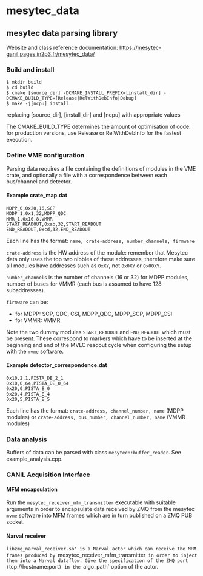 # mesytec_data
## mesytec data parsing library

Website and class reference documentation: https://mesytec-ganil.pages.in2p3.fr/mesytec_data/

### Build and install

~~~~
$ mkdir build
$ cd build
$ cmake [source_dir] -DCMAKE_INSTALL_PREFIX=[install_dir] -DCMAKE_BUILD_TYPE=[Release|RelWithDebInfo|Debug]
$ make -j[ncpu] install
~~~~

replacing [source_dir], [install_dir] and [ncpu] with appropriate values

The CMAKE_BUILD_TYPE determines the amount of optimisation of code: for production versions,
use Release or RelWithDebInfo for the fastest execution.

### Define VME configuration

Parsing data requires a file containing the definitions of modules in the VME crate,
and optionally a file with a correspondence between each bus/channel and detector.

#### Example crate_map.dat

~~~~
MDPP_0,0x20,16,SCP
MDDP_1,0x1,32,MDPP_QDC
MMR_1,0x10,8,VMMR
START_READOUT,0xab,32,START_READOUT
END_READOUT,0xcd,32,END_READOUT
~~~~

Each line has the format: `name, crate-address, number_channels, firmware`

`crate-address` is the HW address of the module: remember that Mesytec data only uses the top two nibbles of these
addresses, therefore make sure all modules have addresses such as `0xXY`, not `0x0XY` or `0x00XY`.

`number_channels` is the number of channels (16 or 32) for MDPP modules, number of buses for VMMR (each bus is assumed to have 128 subaddresses).

`firmware` can be:
   + for MDPP: SCP, QDC, CSI, MDPP_QDC, MDPP_SCP, MDPP_CSI
   + for VMMR: VMMR
   
Note the two dummy modules `START_READOUT` and `END_READOUT` which must be present.
These correspond to markers which have to be inserted at the beginning and end of the MVLC readout cycle
when configuring the setup with the `mvme` software.

#### Example detector_correspondence.dat

~~~~
0x10,2,1,PISTA_DE_2_1
0x10,0,64,PISTA_DE_0_64
0x20,0,PISTA_E_0
0x20,4,PISTA_E_4
0x20,5,PISTA_E_5
~~~~

Each line has the format: `crate-address, channel_number, name` (MDPP modules)
or `crate-address, bus_number, channel_number, name` (VMMR modules) 

### Data analysis

Buffers of data can be parsed with class `mesytec::buffer_reader`. See example_analysis.cpp.

### GANIL Acquisition Interface

#### MFM encapsulation
Run the `mesytec_receiver_mfm_transmitter` executable with suitable arguments in order to encapsulate data received by ZMQ
from the mesytec `mvme` software into MFM frames which are in turn published on a ZMQ PUB socket.

#### Narval receiver
`libzmq_narval_receiver.so' is a Narval actor which can receive the MFM frames produced by `mesytec_receiver_mfm_transmitter`
in order to inject them into a Narval dataflow. Give the specification of the ZMQ port (`tcp://hostname:port`) in the `algo_path`
option of the actor.
